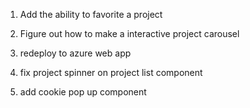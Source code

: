 1. Add the ability to favorite a project

2. Figure out how to make a interactive project carousel 

3. redeploy to azure web app

4. fix project spinner on project list component

5. add cookie pop up component



